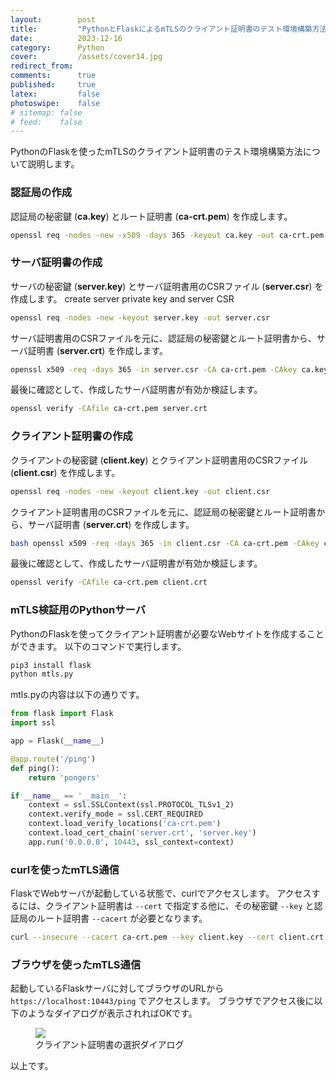```yaml
---
layout:        post
title:         "PythonとFlaskによるmTLSのクライアント証明書のテスト環境構築方法"
date:          2023-12-16
category:      Python
cover:         /assets/cover14.jpg
redirect_from:
comments:      true
published:     true
latex:         false
photoswipe:    false
# sitemap: false
# feed:    false
---
```


PythonのFlaskを使ったmTLSのクライアント証明書のテスト環境構築方法について説明します。

### 認証局の作成
認証局の秘密鍵 (**ca.key**) とルート証明書 (**ca-crt.pem**) を作成します。
```bash
openssl req -nodes -new -x509 -days 365 -keyout ca.key -out ca-crt.pem
```

### サーバ証明書の作成
サーバの秘密鍵 (**server.key**) とサーバ証明書用のCSRファイル (**server.csr**) を作成します。
create server private key and server CSR
```bash
openssl req -nodes -new -keyout server.key -out server.csr
```

サーバ証明書用のCSRファイルを元に、認証局の秘密鍵とルート証明書から、サーバ証明書 (**server.crt**) を作成します。
```bash
openssl x509 -req -days 365 -in server.csr -CA ca-crt.pem -CAkey ca.key -CAcreateserial -out server.crt
```

最後に確認として、作成したサーバ証明書が有効か検証します。
```bash
openssl verify -CAfile ca-crt.pem server.crt
```

### クライアント証明書の作成
クライアントの秘密鍵 (**client.key**) とクライアント証明書用のCSRファイル (**client.csr**) を作成します。
```bash
openssl req -nodes -new -keyout client.key -out client.csr
```

クライアント証明書用のCSRファイルを元に、認証局の秘密鍵とルート証明書から、サーバ証明書 (**server.crt**) を作成します。
```bash
bash openssl x509 -req -days 365 -in client.csr -CA ca-crt.pem -CAkey ca.key -CAcreateserial -out client.crt
```

最後に確認として、作成したサーバ証明書が有効か検証します。
```bash
openssl verify -CAfile ca-crt.pem client.crt
```

### mTLS検証用のPythonサーバ

PythonのFlaskを使ってクライアント証明書が必要なWebサイトを作成することができます。
以下のコマンドで実行します。
```bash
pip3 install flask
python mtls.py
```

mtls.pyの内容は以下の通りです。

```python
from flask import Flask
import ssl

app = Flask(__name__)

@app.route('/ping')
def ping():
    return 'pongers'

if __name__ == '__main__':
    context = ssl.SSLContext(ssl.PROTOCOL_TLSv1_2)
    context.verify_mode = ssl.CERT_REQUIRED
    context.load_verify_locations('ca-crt.pem')
    context.load_cert_chain('server.crt', 'server.key')
    app.run('0.0.0.0', 10443, ssl_context=context)
```

### curlを使ったmTLS通信

FlaskでWebサーバが起動している状態で、curlでアクセスします。
アクセスするには、クライアント証明書は `--cert` で指定する他に、その秘密鍵 `--key` と認証局のルート証明書 `--cacert` が必要となります。
```bash
curl --insecure --cacert ca-crt.pem --key client.key --cert client.crt https://localhost:10443/ping
```

### ブラウザを使ったmTLS通信

起動しているFlaskサーバに対してブラウザのURLから `https://localhost:10443/ping` でアクセスします。
ブラウザでアクセス後に以下のようなダイアログが表示されればOKです。

<figure>
<img src="{{ site.baseurl }}/media/post/protocol/mtls-clientcertificate.png" />
<figcaption>クライアント証明書の選択ダイアログ</figcaption>
</figure>

以上です。
